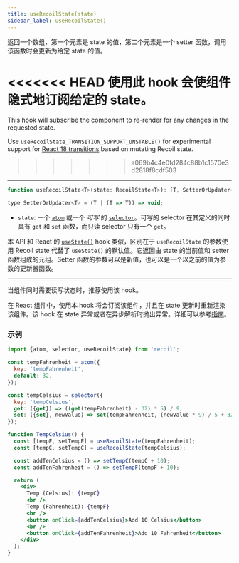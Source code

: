 ```yaml
---
title: useRecoilState(state)
sidebar_label: useRecoilState()
---
```


返回一个数组，第一个元素是 state 的值，第二个元素是一个 setter 函数，调用该函数时会更新为给定 state 的值。

<<<<<<< HEAD
使用此 hook 会使组件隐式地订阅给定的 state。
=======
This hook will subscribe the component to re-render for any changes in the requested state.

Use `useRecoilState_TRANSITION_SUPPORT_UNSTABLE()` for experimental support for [React 18 transitions](/docs/guides/transitions) based on mutating Recoil state.
>>>>>>> a069b4c4e0fd284c88b1c1570e3d2818f8cdf503

---

```jsx
function useRecoilState<T>(state: RecoilState<T>): [T, SetterOrUpdater<T>];

type SetterOrUpdater<T> = (T | (T => T)) => void;
```

- `state`: 一个 [`atom`](/docs/api-reference/core/atom) 或一个 _可写_ 的 [`selector`](/docs/api-reference/core/selector)。可写的 selector 在其定义的同时具有 `get` 和 `set` 函数，而只读 selector 只有一个 `get`。

本 API 和 React 的 [`useState()`](https://reactjs.org/docs/hooks-reference.html#usestate) hook 类似，区别在于 `useRecoilState` 的参数使用 Recoil state 代替了 `useState()` 的默认值。它返回由 state 的当前值和 setter 函数组成的元组。Setter 函数的参数可以是新值，也可以是一个以之前的值为参数的更新器函数。

---

当组件同时需要读写状态时，推荐使用该 hook。

在 React 组件中，使用本 hook 将会订阅该组件，并且在 state 更新时重新渲染该组件。该 hook 在 state 异常或者在异步解析时抛出异常。详细可以参考[指南](/docs/guides/asynchronous-data-queries)。

### 示例

```jsx
import {atom, selector, useRecoilState} from 'recoil';

const tempFahrenheit = atom({
  key: 'tempFahrenheit',
  default: 32,
});

const tempCelsius = selector({
  key: 'tempCelsius',
  get: ({get}) => ((get(tempFahrenheit) - 32) * 5) / 9,
  set: ({set}, newValue) => set(tempFahrenheit, (newValue * 9) / 5 + 32),
});

function TempCelsius() {
  const [tempF, setTempF] = useRecoilState(tempFahrenheit);
  const [tempC, setTempC] = useRecoilState(tempCelsius);

  const addTenCelsius = () => setTempC(tempC + 10);
  const addTenFahrenheit = () => setTempF(tempF + 10);

  return (
    <div>
      Temp (Celsius): {tempC}
      <br />
      Temp (Fahrenheit): {tempF}
      <br />
      <button onClick={addTenCelsius}>Add 10 Celsius</button>
      <br />
      <button onClick={addTenFahrenheit}>Add 10 Fahrenheit</button>
    </div>
  );
}
```
